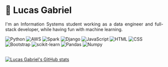 <h1>
    <span>🐍 Lucas Gabriel</span>
</h1>

<p align="justify">I'm an Information Systems student working as a data engineer and full-stack developer, while having fun with machine learning.</p>
    
<div>
    <img alt="Python" src="https://img.shields.io/badge/Python-%233776AB?style=for-the-badge&logo=python&logoColor=ffffff">
    <img alt="AWS" src="https://img.shields.io/badge/AWS-%23232F3E?style=for-the-badge&logo=amazonwebservices&logoColor=ffffff">
    <img alt="Spark" src="https://img.shields.io/badge/Spark-%23E25A1C?style=for-the-badge&logo=apachespark&logoColor=ffffff">
    <img alt="Django" src="https://img.shields.io/badge/Django-%23092E20?style=for-the-badge&logo=django&logoColor=ffffff">
    <img alt="JavaScript" src="https://img.shields.io/badge/JavaScript-%23F7DF1E?style=for-the-badge&logo=javascript&logoColor=ffffff">
    <img alt="HTML" src="https://img.shields.io/badge/HTML-%23E34F26?style=for-the-badge&logo=html5&logoColor=ffffff">
    <img alt="CSS" src="https://img.shields.io/badge/CSS-%231572B6?style=for-the-badge&logo=css3&logoColor=ffffff">
    <img alt="Bootstrap" src="https://img.shields.io/badge/Bootstrap-%237952B3?style=for-the-badge&logo=bootstrap&logoColor=ffffff">
    <img alt="scikit-learn" src="https://img.shields.io/badge/scikit--learn-%23F7931E?style=for-the-badge&logo=scikitlearn&logoColor=ffffff">
    <img alt="Pandas" src="https://img.shields.io/badge/Pandas-%23150458?style=for-the-badge&logo=pandas&logoColor=ffffff">
    <img alt="Numpy" src="https://img.shields.io/badge/Numpy-%23013243?style=for-the-badge&logo=numpy&logoColor=ffffff">
</div>

<br>

[![Lucas Gabriel's GitHub stats](https://github-readme-stats.vercel.app/api?username=luquasgabriel&bg_color=1b2735&title_color=F0C251&text_color=FFFFFF&icon_color=FFD700&border_color=252C36&border_radius=20)](https://github.com/anuraghazra/github-readme-stats)

